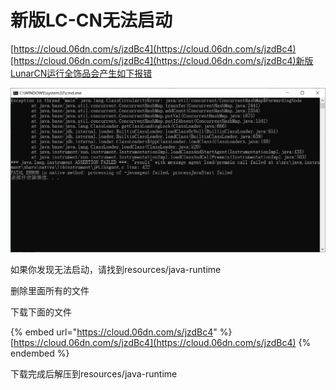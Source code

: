 # 新版LC-CN无法启动



[https://cloud.06dn.com/s/jzdBc4](https://cloud.06dn.com/s/jzdBc4)[https://cloud.06dn.com/s/jzdBc4](https://cloud.06dn.com/s/jzdBc4)新版LunarCN运行全饰品会产生如下报错



![](.gitbook/assets/QQ图片20221204183527.png)

如果你发现无法启动，请找到resources/java-runtime

删除里面所有的文件

下载下面的文件

{% embed url="https://cloud.06dn.com/s/jzdBc4" %}
[https://cloud.06dn.com/s/jzdBc4](https://cloud.06dn.com/s/jzdBc4)
{% endembed %}

下载完成后解压到resources/java-runtime
